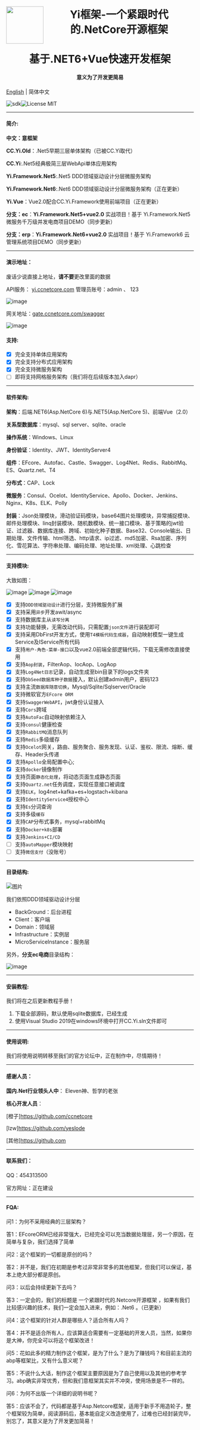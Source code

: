 
 
<h1 align="center"><img align="left" height="100px" src="https://user-images.githubusercontent.com/68722157/138828506-f58b7c57-5e10-4178-8f7d-5d5e12050113.png"> Yi框架-一个紧跟时代的.NetCore开源框架</h1>
<h1 align="center">基于.NET6+Vue快速开发框架</h1>
<h4 align="center">意义为了开发更简易</h4>

[English](README-en.md) | 简体中文

![sdk](https://img.shields.io/badge/sdk-6.0.1-d.svg)![License MIT](https://img.shields.io/badge/license-Apache-blue.svg?style=flat-square)

****
#### 简介:
**中文：意框架**

**CC.Yi.Old**：.Net5早期三层单体架构（已被CC.Yi取代）

**CC.Yi**:.Net5经典极简三层WebApi单体应用架构

**Yi.Framework.Net5**:.Net5 DDD领域驱动设计分层微服务架构

**Yi.Framework.Net6**:.Net6 DDD领域驱动设计分层微服务架构（正在更新）

**Yi.Vue**：Vue2.0配合CC.Yi.Framework使用前端项目（正在更新）

**分支：ec**：**Yi.Framework.Net5+vue2.0** 实战项目！基于 Yi.Framework.Net5 微服务千万级并发电商项目DEMO（同步更新）

**分支：erp**：**Yi.Framework.Net6+vue2.0** 实战项目！基于 Yi.Framework6 云管理系统项目DEMO（同步更新）

****

#### 演示地址：

废话少说直接上地址，**请不要**更改里面的数据

API服务： [yi.ccnetcore.com](http://yi.ccnetcore.com)     管理员账号：admin 、 123

![image](https://user-images.githubusercontent.com/68722157/147379813-f18b8e28-5c7f-4cd1-a93a-8ba3028424b1.png)


网关地址：[gate.ccnetcore.com/swagger](http://gate.ccnetcore.com/swagger)

![image](https://user-images.githubusercontent.com/68722157/147379797-0f8fb455-d072-414d-a9d7-ad717dd34357.png)


#### 支持:

- [x] 完全支持单体应用架构
- [x] 完全支持分布式应用架构
- [x] 完全支持微服务架构
- [ ] 即将支持网格服务架构（我们将在后续版本加入dapr）

****
#### 软件架构:

**架构**：后端.NET6(Asp.NetCore 6)与.NET5(Asp.NetCore 5)、前端Vue（2.0）

**关系型数据库**：mysql、sql server、sqlite、oracle

**操作系统**：Windows、Linux

**身份验证**：Identity、JWT、IdentityServer4

**组件**：EFcore、Autofac、Castle、Swagger、Log4Net、Redis、RabbitMq、ES、Quartz.net、T4

**分布式**：CAP、Lock

**微服务**：Consul、Ocelot、IdentityService、Apollo、Docker、Jenkins、Nginx、K8s、ELK、Polly

**封装**：Json处理模块，滑动验证码模块，base64图片处理模块，异常捕捉模块、邮件处理模块、linq封装模块、随机数模块、统一接口模块、基于策略的jwt验证、过滤器、数据库连接、跨域、初始化种子数据、Base32、Console输出、日期处理、文件传输、html筛选、http请求、ip过滤、md5加密、Rsa加密、序列化、雪花算法、字符串处理、编码处理、地址处理、xml处理、心跳检查

****
#### 支持模块:

大致如图：

![image](https://user-images.githubusercontent.com/68722157/142923071-2fa524eb-e833-4143-a926-51566e56e889.png)
![image](https://user-images.githubusercontent.com/68722157/142923150-ebe1b538-c3fc-42dd-bea8-83e10e0f819a.png)
![image](https://user-images.githubusercontent.com/68722157/142923529-e4fbb2f6-def1-4702-b9da-5adbd22f0a2f.png)


- [x] 支持`DDD领域驱动设计`进行分层，支持微服务扩展
- [x] 支持采用`异步`开发awit/async
- [x] 支持数据库主从`读写分离`
- [x] 支持功能替换，无需改动代码，只需配置`json文件`进行装配即可
- [x] 支持采用DbFirst开发方式，使用`T4模板代码生成器`，自动映射模型一键生成Service及IService所有代码
- [x] 支持`用户-角色-菜单-接口`以及vue2.0前端全部逻辑代码，下载无需修改直接使用
- [x] 支持`Aop封装`，FilterAop、IocAop、LogAop
- [x] 支持`Log4Net日志`记录，自动生成至bin目录下的logs文件夹
- [x] 支持`DbSeed数据库种子数据`接入，默认创建admin用户，密码123
- [x] 支持主流`数据库随意切换`，Mysql/Sqlite/Sqlserver/Oracle
- [x] 支持微软官方`EFcore ORM`
- [x] 支持`SwaggerWebAPI`，jwt身份认证接入
- [x] 支持`Cors`跨域
- [x] 支持`AutoFac`自动映射依赖注入   
- [x] 支持`consul`健康检查
- [x] 支持`RabbitMQ`消息队列
- [x] 支持`Redis`多级缓存 
- [x] 支持`Ocelot`网关，路由、服务聚合、服务发现、认证、鉴权、限流、熔断、缓存、Header头传递
- [x] 支持`Apollo`全局配置中心;
- [x] 支持`docker`镜像制作
- [x] 支持页面`静态化处理`，将动态页面生成静态页面
- [x] 支持`Quartz.net`任务调度，实现任意接口被调度
- [x] 支持`ELK`，log4net+kafka+es+logstach+kibana
- [x] 支持`IdentityService4`授权中心
- [x] 支持`Es`分词查询
- [x] 支持多级`缓存`
- [x] 支持`CAP`分布式事务，mysql+rabbitMq
- [x] 支持`Docker+k8s`部署
- [x] 支持`Jenkins+CI/CD`
- [ ] 支持`autoMapper`模块映射
- [ ] 支持`微信支付`（没账号）

****
#### 目录结构:

![图片](https://user-images.githubusercontent.com/68722157/138565689-ac6e2489-4b8f-47fd-93c1-47f26d453779.png)

我们依照DDD领域驱动设计分层

- BackGround：后台进程
- Client：客户端
- Domain：领域层
- Infrastructure：实例层
- MicroServiceInstance：服务层


另外，**分支ec电商**目录结构：

![image](https://user-images.githubusercontent.com/68722157/142923703-9c56cd4c-2201-4933-9b26-dcb3f9f2d1b8.png)


****
#### 安装教程:

我们将在之后更新教程手册！

1.  下载全部源码，默认使用sqlite数据库，已经生成
2.  使用Visual Studio 2019在windows环境中打开CC.Yi.sln文件即可

****
#### 使用说明:

我们将使用说明转移至我们的官方论坛中，正在制作中，尽情期待！

****
#### 感谢人员：

**国内.Net行业领头人中**： Eleven神、哲学的老张

**核心开发人员**：

[橙子]https://github.com/ccnetcore

[lzw]https://github.com/yeslode

[其他]https://github.com

****
#### 联系我们：

QQ：454313500

官方网址：正在建设

****
#### FQA:

问1：为何不采用经典的三层架构？

答1：EFcoreORM已经非常强大，已经完全可以充当数据处理层，另一个原因，在简单与复杂，我们选择了简单

问2：这个框架的一切都是原创的吗？

答2：并不是，我们在初期是参考过非常非常多的其他框架，但我们可以保证，基本上绝大部分都是原创。

问3：以后会持续更新下去吗？

答3：一定会的，我们的标题是 一个紧跟时代的.Netcore开源框架 ，如果有我们比较感兴趣的技术，我们一定会加入进来，例如：.Net6 。（已更新）

问4：这个框架的针对人群是哪些人？适合所有人吗？

答4：并不是适合所有人，应该算适合需要有一定基础的开发人员，当然，如果你是大神，你完全可以将这个框架改进！

问5：花如此多的精力制作这个框架，是为了什么？是为了赚钱吗？和目前主流的abp等框架比，又有什么意义呢？

答5：不说什么大话，制作这个框架主要原因是为了自己使用以及其他的参考学习。abp确实非常优秀，但和我们意框架其实并不冲突，使用场景是不一样的。

问6：为何不出版一个详细的说明书呢？

答5：应该不会了，代码都是基于Asp.Netcore框架，适用于新手不用造轮子，整个框架较为简单，阅读源码后，基本能自定义改造使用了，过难也已经封装完毕，别忘了，其意义是为了开发更加简易！

